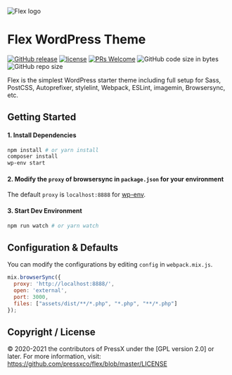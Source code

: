 &nbsp;

![Flex logo](https://pressx.co/flex/flex-logo.svg)

# Flex WordPress Theme
[![GitHub release](https://img.shields.io/github/v/release/pressxco/flex?color=ed64a6)](https://github.com/pressxco/flex/releases) [![license](https://img.shields.io/badge/license-GPL--2.0%2B-orange)](https://github.com/pressxco/flex/blob/master/LICENSE) [![PRs Welcome](https://img.shields.io/badge/PRs-welcome-brightgreen.svg)](https://github.com/pressxco/flex/pulls) ![GitHub code size in bytes](https://img.shields.io/github/languages/code-size/pressxco/flex) ![GitHub repo size](https://img.shields.io/github/repo-size/pressxco/flex)

Flex is the simplest WordPress starter theme including full setup for Sass, PostCSS, Autoprefixer, stylelint, Webpack, ESLint, imagemin, Browsersync, etc.


## Getting Started

#### 1. Install Dependencies

```bash
npm install # or yarn install
composer install
wp-env start
```

#### 2. Modify the  `proxy`  of browsersync in  `package.json`  for your environment

The default `proxy` is `localhost:8888` for [wp-env](https://developer.wordpress.org/block-editor/packages/packages-env/).

#### 3. Start Dev Environment

```bash
npm run watch # or yarn watch
```

## Configuration & Defaults

You can modify the configurations by editing `config` in `webpack.mix.js`.

```javascript
mix.browserSync({
  proxy: 'http://localhost:8888/',
  open: 'external',
  port: 3000,
  files: ["assets/dist/**/*.php", "*.php", "**/*.php"]
});
```

## Copyright / License

© 2020-2021 the contributors of PressX under the [GPL version 2.0] or later.
For more information, visit: https://github.com/pressxco/flex/blob/master/LICENSE
